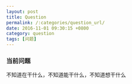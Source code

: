 ```yaml
---
layout: post
title: Question
permalink: /:categories/question_url/
date: 2016-11-01 09:30:15 +0800
category: question
tags: [问题]
---
```




### 当前问题


不知道在干什么，不知道能干什么，不知道想干什么
